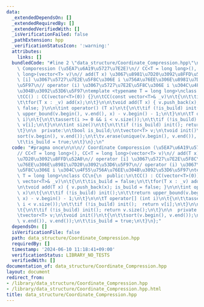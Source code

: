 ```yaml
---
data:
  _extendedDependsOn: []
  _extendedRequiredBy: []
  _extendedVerifiedWith: []
  _isVerificationFailed: false
  _pathExtension: hpp
  _verificationStatusIcon: ':warning:'
  attributes:
    links: []
  bundledCode: "#line 2 \"data_structure/Coordinate_Compression.hpp\"\n\n\n// Coordinate\
    \ Comporession (\u5EA7\u6A19\u5727\u7E2E)\n// CC<T = long long>(), CC<T = long\
    \ long>(vector<T> v)\n// add(T x) \u3067\u8981\u7D20\u3092\u8FFD\u52A0\n// operator\
    \ [i] \u3067\u5727\u7E2E\u5F8C\u306E i \u756A\u76EE\u306E\u8981\u7D20\u3092\u53D6\
    \u5F97\n// operator (i) \u3067\u5727\u7E2E\u5F8C\u306E i \u304C\u4F55\u756A\u76EE\
    \u304B\u3092\u53D6\u5F97\ntemplate <typename T = long long>\nclass CC\n{\n  public:\n\
    \tCC() : CC(vector<T>(0)) {}\n\tCC(const vector<T>& _v)\n\t{\n\t\tis_build = false;\n\
    \t\tfor(T x : _v) add(x);\n\t}\n\n\tvoid add(T x) { v.push_back(x); is_build =\
    \ false; }\n\n\tint operator() (T x)\n\t{\n\t\tif (!is_build) init();\n\t\treturn\
    \ upper_bound(v.begin(), v.end(), x) - v.begin() - 1;\n\t}\n\n\tT operator[] (int\
    \ i)\n\t{\n\t\tassert(i >= 0 && i < v.size());\n\t\tif (!is_build) init();  return\
    \ v[i];\n\t}\n\n\tint size()\n\t{\n\t\tif (!is_build) init(); return v.size();\n\
    \t}\n\n  private:\n\tbool is_build;\n\tvector<T> v;\n\tvoid init()\n\t{\n\t\t\
    sort(v.begin(), v.end());\n\t\tv.erase(unique(v.begin(), v.end()), v.end());\n\
    \t\tis_build = true;\n\t}\n};\n"
  code: "#pragma once\n\n\n// Coordinate Comporession (\u5EA7\u6A19\u5727\u7E2E)\n\
    // CC<T = long long>(), CC<T = long long>(vector<T> v)\n// add(T x) \u3067\u8981\
    \u7D20\u3092\u8FFD\u52A0\n// operator [i] \u3067\u5727\u7E2E\u5F8C\u306E i \u756A\
    \u76EE\u306E\u8981\u7D20\u3092\u53D6\u5F97\n// operator (i) \u3067\u5727\u7E2E\
    \u5F8C\u306E i \u304C\u4F55\u756A\u76EE\u304B\u3092\u53D6\u5F97\ntemplate <typename\
    \ T = long long>\nclass CC\n{\n  public:\n\tCC() : CC(vector<T>(0)) {}\n\tCC(const\
    \ vector<T>& _v)\n\t{\n\t\tis_build = false;\n\t\tfor(T x : _v) add(x);\n\t}\n\
    \n\tvoid add(T x) { v.push_back(x); is_build = false; }\n\n\tint operator() (T\
    \ x)\n\t{\n\t\tif (!is_build) init();\n\t\treturn upper_bound(v.begin(), v.end(),\
    \ x) - v.begin() - 1;\n\t}\n\n\tT operator[] (int i)\n\t{\n\t\tassert(i >= 0 &&\
    \ i < v.size());\n\t\tif (!is_build) init();  return v[i];\n\t}\n\n\tint size()\n\
    \t{\n\t\tif (!is_build) init(); return v.size();\n\t}\n\n  private:\n\tbool is_build;\n\
    \tvector<T> v;\n\tvoid init()\n\t{\n\t\tsort(v.begin(), v.end());\n\t\tv.erase(unique(v.begin(),\
    \ v.end()), v.end());\n\t\tis_build = true;\n\t}\n};"
  dependsOn: []
  isVerificationFile: false
  path: data_structure/Coordinate_Compression.hpp
  requiredBy: []
  timestamp: '2024-06-10 11:18:41+09:00'
  verificationStatus: LIBRARY_NO_TESTS
  verifiedWith: []
documentation_of: data_structure/Coordinate_Compression.hpp
layout: document
redirect_from:
- /library/data_structure/Coordinate_Compression.hpp
- /library/data_structure/Coordinate_Compression.hpp.html
title: data_structure/Coordinate_Compression.hpp
---
```

